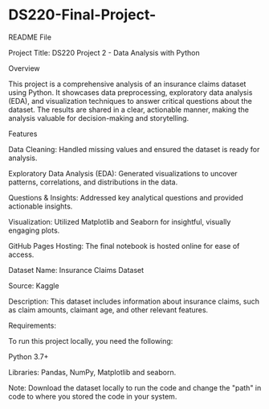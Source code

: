 # DS220-Final-Project-
README File

Project Title: DS220 Project 2 - Data Analysis with Python

Overview

This project is a comprehensive analysis of an insurance claims dataset using Python. It showcases data preprocessing, exploratory data analysis (EDA), and visualization techniques to answer critical questions about the dataset. The results are shared in a clear, actionable manner, making the analysis valuable for decision-making and storytelling.

Features

Data Cleaning: Handled missing values and ensured the dataset is ready for analysis.

Exploratory Data Analysis (EDA): Generated visualizations to uncover patterns, correlations, and distributions in the data.

Questions & Insights: Addressed key analytical questions and provided actionable insights.

Visualization: Utilized Matplotlib and Seaborn for insightful, visually engaging plots.

GitHub Pages Hosting: The final notebook is hosted online for ease of access.

Dataset Name: Insurance Claims Dataset

Source: Kaggle

Description: This dataset includes information about insurance claims, such as claim amounts, claimant age, and other relevant features.

Requirements:

To run this project locally, you need the following:

Python 3.7+

Libraries: Pandas, NumPy, Matplotlib and seaborn.

Note: Download the dataset locally to run the code and change the "path" in code to where you stored the code in your system.
